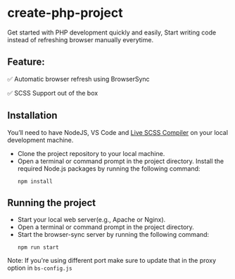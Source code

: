 # create-php-project

Get started with PHP development quickly and easily, Start writing code instead of refreshing browser manually everytime.

## Feature:

✅ Automatic browser refresh using BrowserSync

✅ SCSS Support out of the box

## Installation

You’ll need to have NodeJS, VS Code and [Live SCSS Compiler](https://marketplace.visualstudio.com/items?itemName=glenn2223.live-sass) on your local development machine.

- Clone the project repository to your local machine.
- Open a terminal or command prompt in the project directory. Install the required Node.js packages by running the following command:
  ```
  npm install
  ```

## Running the project

- Start your local web server(e.g., Apache or Nginx).
- Open a terminal or command prompt in the project directory.
- Start the browser-sync server by running the following command:
  ```
  npm run start
  ```

Note: If you're using different port make sure to update that in the proxy option in `bs-config.js`
